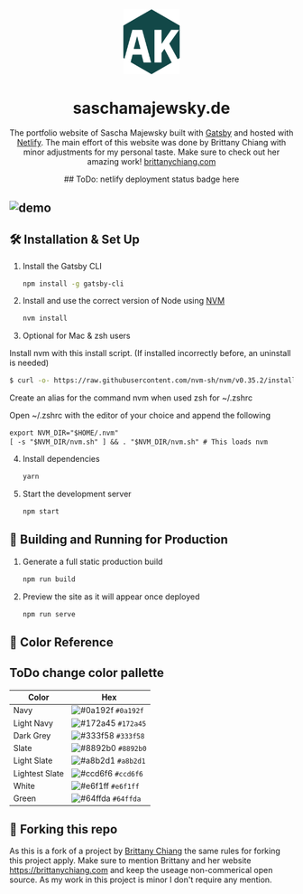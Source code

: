 <div align="center">
  <img alt="Logo" src="https://raw.githubusercontent.com/bchiang7/v4/master/src/images/logo.png" width="100" />
</div>
<h1 align="center">
  saschamajewsky.de
</h1>
<p align="center">
  The portfolio website of Sascha Majewsky built with <a href="https://www.gatsbyjs.org/" target="_blank">Gatsby</a> and hosted with <a href="https://www.netlify.com/" target="_blank">Netlify</a>. The main effort of this website was done by Brittany Chiang with minor adjustments for my personal taste. Make sure to check out her amazing work! <a href="https://brittanychiang.com" target="_blank">brittanychiang.com</a>
</p>
<p align="center">
## ToDo: netlify deployment status badge here
</p>

## ![demo](todo)

## 🛠 Installation & Set Up

1. Install the Gatsby CLI

   ```sh
   npm install -g gatsby-cli
   ```

2. Install and use the correct version of Node using [NVM](https://github.com/nvm-sh/nvm)

   ```sh
   nvm install
   ```

3. Optional for Mac & zsh users

Install nvm with this install script.
(If installed incorrectly before, an uninstall is needed)

```sh
$ curl -o- https://raw.githubusercontent.com/nvm-sh/nvm/v0.35.2/install.sh | bash
```

Create an alias for the command nvm when used zsh for ~/.zshrc

Open ~/.zshrc with the editor of your choice and append the following

```
export NVM_DIR="$HOME/.nvm"
[ -s "$NVM_DIR/nvm.sh" ] && . "$NVM_DIR/nvm.sh" # This loads nvm
```

4. Install dependencies

   ```sh
   yarn
   ```

5. Start the development server

   ```sh
   npm start
   ```

## 🚀 Building and Running for Production

1. Generate a full static production build

   ```sh
   npm run build
   ```

1. Preview the site as it will appear once deployed

   ```sh
   npm run serve
   ```

## 🎨 Color Reference

## ToDo change color pallette

| Color          | Hex                                                                |
| -------------- | ------------------------------------------------------------------ |
| Navy           | ![#0a192f](https://via.placeholder.com/10/0a192f?text=+) `#0a192f` |
| Light Navy     | ![#172a45](https://via.placeholder.com/10/0a192f?text=+) `#172a45` |
| Dark Grey      | ![#333f58](https://via.placeholder.com/10/333f58?text=+) `#333f58` |
| Slate          | ![#8892b0](https://via.placeholder.com/10/8892b0?text=+) `#8892b0` |
| Light Slate    | ![#a8b2d1](https://via.placeholder.com/10/a8b2d1?text=+) `#a8b2d1` |
| Lightest Slate | ![#ccd6f6](https://via.placeholder.com/10/ccd6f6?text=+) `#ccd6f6` |
| White          | ![#e6f1ff](https://via.placeholder.com/10/e6f1ff?text=+) `#e6f1ff` |
| Green          | ![#64ffda](https://via.placeholder.com/10/64ffda?text=+) `#64ffda` |

## 🚨 Forking this repo

As this is a fork of a project by [Brittany Chiang](https://github.com/bchiang7/v4) the same rules for forking this project apply. Make sure to mention Brittany and her website https://brittanychiang.com and keep the useage non-commerical open source. As my work in this project is minor I don't require any mention.
